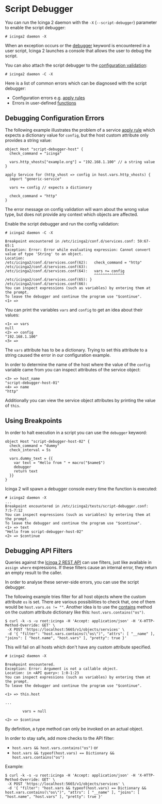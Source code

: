 # Script Debugger <a id="script-debugger"></a>

You can run the Icinga 2 daemon with the `-X` (`--script-debugger`)
parameter to enable the script debugger:

    # icinga2 daemon -X

When an exception occurs or the [debugger](17-language-reference.md#breakpoints)
keyword is encountered in a user script, Icinga 2 launches a console that
allows the user to debug the script.

You can also attach the script debugger to the [configuration validation](11-cli-commands.md#config-validation):

    # icinga2 daemon -C -X

Here is a list of common errors which can be diagnosed with the script debugger:

* Configuration errors e.g. [apply rules](03-monitoring-basics.md#using-apply)
* Errors in user-defined [functions](17-language-reference.md#functions)

## Debugging Configuration Errors <a id="script-debugger-config-errors"></a>

The following example illustrates the problem of a service [apply rule](03-monitoring-basics.md#using-apply-for)
which expects a dictionary value for `config`, but the host custom attribute only
provides a string value:

    object Host "script-debugger-host" {
      check_command = "icinga"

      vars.http_vhosts["example.org"] = "192.168.1.100" // a string value
    }

    apply Service for (http_vhost => config in host.vars.http_vhosts) {
      import "generic-service"

      vars += config // expects a dictionary

      check_command = "http"
    }

The error message on config validation will warn about the wrong value type,
but does not provide any context which objects are affected.

Enable the script debugger and run the config validation:

    # icinga2 daemon -C -X

    Breakpoint encountered in /etc/icinga2/conf.d/services.conf: 59:67-65:1
    Exception: Error: Error while evaluating expression: Cannot convert value of type 'String' to an object.
    Location:
    /etc/icinga2/conf.d/services.conf(62):   check_command = "http"
    /etc/icinga2/conf.d/services.conf(63):
    /etc/icinga2/conf.d/services.conf(64):   vars += config
                                             ^^^^^^^^^^^^^^
    /etc/icinga2/conf.d/services.conf(65): }
    /etc/icinga2/conf.d/services.conf(66):
    You can inspect expressions (such as variables) by entering them at the prompt.
    To leave the debugger and continue the program use "$continue".
    <1> =>

You can print the variables `vars` and `config` to get an idea about
their values:

    <1> => vars
    null
    <2> => config
    "192.168.1.100"
    <3> =>

The `vars` attribute has to be a dictionary. Trying to set this attribute to a string caused
the error in our configuration example.

In order to determine the name of the host where the value of the `config` variable came from
you can inspect attributes of the service object:

    <3> => host_name
    "script-debugger-host-01"
    <4> => name
    "http"

Additionally you can view the service object attributes by printing the value of `this`.

## Using Breakpoints <a id="script-debugger-breakpoints"></a>

In order to halt execution in a script you can use the `debugger` keyword:

    object Host "script-debugger-host-02" {
      check_command = "dummy"
      check_interval = 5s

      vars.dummy_text = {{
        var text = "Hello from " + macro("$name$")
        debugger
        return text
      }}
    }

Icinga 2 will spawn a debugger console every time the function is executed:

    # icinga2 daemon -X
    ...
    Breakpoint encountered in /etc/icinga2/tests/script-debugger.conf: 7:5-7:12
    You can inspect expressions (such as variables) by entering them at the prompt.
    To leave the debugger and continue the program use "$continue".
    <1> => text
    "Hello from script-debugger-host-02"
    <2> => $continue


## Debugging API Filters <a id="script-debugger-api-filters"></a>

Queries against the [Icinga 2 REST API](12-icinga2-api.md#icinga2-api) can use
filters, just like available in `assign where` expressions. If these filters cause
an internal error, they return an empty result to the caller.

In order to analyse these server-side errors, you can use the script debugger.

The following example tries filter for all host objects where the custom attribute
`os` is set. There are various possibilities to check that, one of them would be
`host.vars.os != ""`. Another idea is to use the [contains](18-library-reference.md#dictionary-contains) method on the custom
attribute dictionary like this: `host.vars.contains("os")`.

```
$ curl -k -s -u root:icinga -H 'Accept: application/json' -H 'X-HTTP-Method-Override: GET' \
 -X POST 'https://localhost:5665/v1/objects/services' \
 -d '{ "filter": "host.vars.contains(\"os\")", "attrs": [ "__name" ], "joins": [ "host.name", "host.vars" ], "pretty": true }'
```

This will fail on all hosts which don't have any custom attribute specified.

```
# icinga2 daemon -X

Breakpoint encountered.
Exception: Error: Argument is not a callable object.
Location: in <API query>: 1:0-1:23
You can inspect expressions (such as variables) by entering them at the prompt.
To leave the debugger and continue the program use "$continue".

<1> => this.host

...

    	vars = null

<2> => $continue
```

By definition, a type method can only be invoked on an actual object.

In order to stay safe, add more checks to the API filter:

- `host.vars && host.vars.contains("os")` or
- `host.vars && typeof(host.vars) == Dictionary && host.vars.contains("os")`

Example:

```
$ curl -k -s -u root:icinga -H 'Accept: application/json' -H 'X-HTTP-Method-Override: GET' \
 -X POST 'https://localhost:5665/v1/objects/services' \
 -d '{ "filter": "host.vars && typeof(host.vars) == Dictionary && host.vars.contains(\"os\")", "attrs": [ "__name" ], "joins": [ "host.name", "host.vars" ], "pretty": true }'
```
